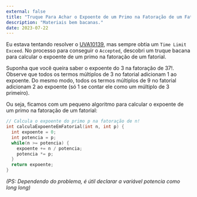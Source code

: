 ```yaml
---
external: false
title: "Truque Para Achar o Expoente de um Primo na Fatoração de um Fatorial"
description: "Materiais bem bacanas."
date: 2023-07-22
---
```


Eu estava tentando resolver o [UVA10139](https://vjudge.net/problem/UVA-10139), mas sempre obtia um `Time Limit Exceed`. No processo para conseguir o `Accepted`, descobri um truque bacana para calcular o expoente de um primo na fatoração de um fatorial.

Suponha que você queira saber o expoente do 3 na fatoração de 37!. Observe que todos os termos múltiplos de 3 no fatorial adicionam 1 ao expoente. Do mesmo modo, todos os termos múltiplos de 9 no fatorial adicionam 2 ao expoente (só 1 se contar ele como um múltiplo de 3 primeiro).

Ou seja, ficamos com um pequeno algoritmo para calcular o expoente de um primo na fatoração de um fatorial:

```cpp
// Calcula o expoente do primo p na fatoração de n!
int calculaExpoenteEmFatorial(int n, int p) {
  int expoente = 0;
  int potencia = p; 
  while(n >= potencia) {
    expoente += n / potencia;
    potencia *= p;
  }
  return expoente;
}
```

*(PS: Dependendo do problema, é útil declarar a variável potencia como long long)*